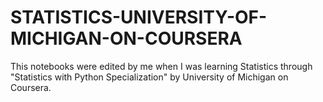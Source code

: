 # STATISTICS-UNIVERSITY-OF-MICHIGAN-ON-COURSERA
This notebooks were edited by me when I was learning Statistics through "Statistics with Python Specialization"  by University of Michigan on Coursera.
